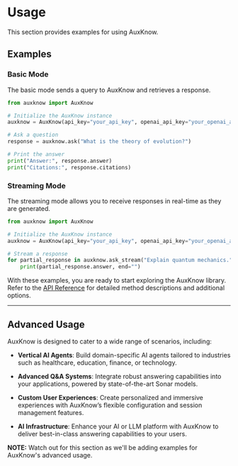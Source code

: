 # Usage

This section provides examples for using AuxKnow.

## Examples

### Basic Mode

The basic mode sends a query to AuxKnow and retrieves a response.

```python
from auxknow import AuxKnow

# Initialize the AuxKnow instance
auxknow = AuxKnow(api_key="your_api_key", openai_api_key="your_openai_api_key")

# Ask a question
response = auxknow.ask("What is the theory of evolution?")

# Print the answer
print("Answer:", response.answer)
print("Citations:", response.citations)
```

### Streaming Mode

The streaming mode allows you to receive responses in real-time as they are generated.

```python
from auxknow import AuxKnow

# Initialize the AuxKnow instance
auxknow = AuxKnow(api_key="your_api_key", openai_api_key="your_openai_api_key")

# Stream a response
for partial_response in auxknow.ask_stream("Explain quantum mechanics."):
    print(partial_response.answer, end="")
```

With these examples, you are ready to start exploring the AuxKnow library. Refer to the [API Reference](api-reference.md) for detailed method descriptions and additional options.

---

## Advanced Usage

AuxKnow is designed to cater to a wide range of scenarios, including:

- **Vertical AI Agents**: Build domain-specific AI agents tailored to industries such as healthcare, education, finance, or technology.

- **Advanced Q&A Systems**: Integrate robust answering capabilities into your applications, powered by state-of-the-art Sonar models.

- **Custom User Experiences**: Create personalized and immersive experiences with AuxKnow’s flexible configuration and session management features.

- **AI Infrastructure**: Enhance your AI or LLM platform with AuxKnow to deliver best-in-class answering capabilities to your users.

**NOTE:** Watch out for this section as we'll be adding examples for AuxKnow's advanced usage.
